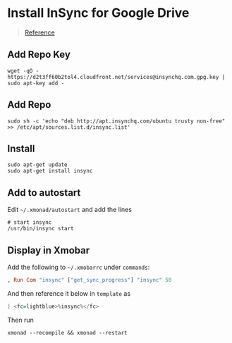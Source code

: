 # Install InSync for Google Drive

> [Reference](https://ubuntuhirek.wordpress.com/2012/11/19/install-insync-unofficial-google-docsdriver-client-on-ubuntu-via-repository/)

## Add Repo Key
```shell
wget -qO - https://d2t3ff60b2tol4.cloudfront.net/services@insynchq.com.gpg.key | sudo apt-key add -
```

## Add Repo
```shell
sudo sh -c 'echo "deb http://apt.insynchq.com/ubuntu trusty non-free" >> /etc/apt/sources.list.d/insync.list' 
```

## Install
```shell
sudo apt-get update
sudo apt-get install insync
```

## Add to autostart
Edit `~/.xmonad/autostart` and add the lines
```shell
# start insync
/usr/bin/insync start
```

## Display in Xmobar
Add the following to `~/.xmobarrc` under `commands`:
```haskell 
, Run Com "insync" ["get_sync_progress"] "insync" 50
```
And then reference it below in `template` as
```haskell
| <fc=lightblue>%insync%</fc> 
```
Then run
```shell
xmonad --recompile && xmonad --restart
```
